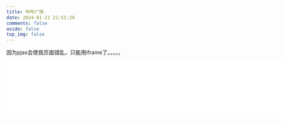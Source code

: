 ```yaml
---
title: 哔哔广场
date: 2024-01-21 21:51:29
comments: false
aside: false
top_img: false
---
```

因为pjax会使我页面错乱，只能用iframe了。。。。。
<iframe src="/bbs/bbs.html" id='v' name="mainFrame" width="1246px" height="auto" frameborder="0" scrolling="no" onLoad="this.height=100"></iframe>